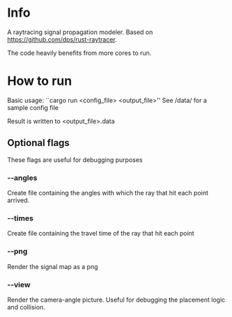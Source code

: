 # Info

A raytracing signal propagation modeler. 
Based on https://github.com/dps/rust-raytracer.

The code heavily benefits from more cores to run.

# How to run

Basic usage: ``cargo run <config_file> <output_file>''
See /data/ for a sample config file

Result is written to <output_file>.data

## Optional flags
These flags are useful for debugging purposes
### --angles 
Create file containing the angles with which the ray that hit each point arrived.
### --times
Create file containing the travel time of the ray that hit each point
### --png
Render the signal map as a png
### --view
Render the camera-angle picture. Useful for debugging the placement logic and collision.

